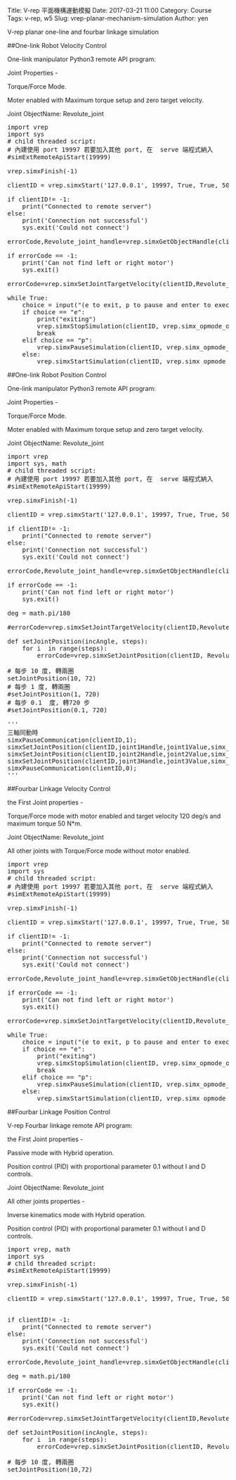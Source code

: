 Title: V-rep 平面機構運動模擬
Date: 2017-03-21 11:00
Category: Course
Tags: v-rep, w5
Slug: vrep-planar-mechanism-simulation
Author: yen

V-rep planar one-line and fourbar linkage simulation

<!-- PELICAN_END_SUMMARY -->

##One-link Robot Velocity Control

One-link manipulator Python3 remote API program:

Joint Properties - 

Torque/Force Mode.

Moter enabled with Maximum torque setup and zero target velocity.

Joint ObjectName: Revolute_joint

<pre class="brush: python">
import vrep
import sys
# child threaded script: 
# 內建使用 port 19997 若要加入其他 port, 在  serve 端程式納入
#simExtRemoteApiStart(19999)
 
vrep.simxFinish(-1)
 
clientID = vrep.simxStart('127.0.0.1', 19997, True, True, 5000, 5)
 
if clientID!= -1:
    print("Connected to remote server")
else:
    print('Connection not successful')
    sys.exit('Could not connect')
 
errorCode,Revolute_joint_handle=vrep.simxGetObjectHandle(clientID,'Revolute_joint',vrep.simx_opmode_oneshot_wait)
 
if errorCode == -1:
    print('Can not find left or right motor')
    sys.exit()
 
errorCode=vrep.simxSetJointTargetVelocity(clientID,Revolute_joint_handle,2, vrep.simx_opmode_oneshot_wait)

while True:
    choice = input("(e to exit, p to pause and enter to exec)>")
    if choice == "e":
        print("exiting")
        vrep.simxStopSimulation(clientID, vrep.simx_opmode_oneshot_wait)
        break
    elif choice == "p":
        vrep.simxPauseSimulation(clientID, vrep.simx_opmode_oneshot_wait)
    else:
        vrep.simxStartSimulation(clientID, vrep.simx_opmode_oneshot_wait)
</pre>

##One-link Robot Position Control

One-link manipulator Python3 remote API program:

Joint Properties - 

Torque/Force Mode.

Moter enabled with Maximum torque setup and zero target velocity.

Joint ObjectName: Revolute_joint

<pre class="brush: python">
import vrep
import sys, math
# child threaded script: 
# 內建使用 port 19997 若要加入其他 port, 在  serve 端程式納入
#simExtRemoteApiStart(19999)
 
vrep.simxFinish(-1)
 
clientID = vrep.simxStart('127.0.0.1', 19997, True, True, 5000, 5)
 
if clientID!= -1:
    print("Connected to remote server")
else:
    print('Connection not successful')
    sys.exit('Could not connect')
 
errorCode,Revolute_joint_handle=vrep.simxGetObjectHandle(clientID,'Revolute_joint',vrep.simx_opmode_oneshot_wait)
 
if errorCode == -1:
    print('Can not find left or right motor')
    sys.exit()
    
deg = math.pi/180

#errorCode=vrep.simxSetJointTargetVelocity(clientID,Revolute_joint_handle,2, vrep.simx_opmode_oneshot_wait)

def setJointPosition(incAngle, steps):
    for i  in range(steps):
        errorCode=vrep.simxSetJointPosition(clientID, Revolute_joint_handle, i*incAngle*deg, vrep.simx_opmode_oneshot_wait)
    
# 每步 10 度, 轉兩圈
setJointPosition(10, 72)
# 每步 1 度, 轉兩圈
#setJointPosition(1, 720)
# 每步 0.1  度, 轉720 步
#setJointPosition(0.1, 720)

'''
三軸同動時
simxPauseCommunication(clientID,1);
simxSetJointPosition(clientID,joint1Handle,joint1Value,simx_opmode_oneshot);
simxSetJointPosition(clientID,joint2Handle,joint2Value,simx_opmode_oneshot);
simxSetJointPosition(clientID,joint3Handle,joint3Value,simx_opmode_oneshot);
simxPauseCommunication(clientID,0);
'''
</pre>

##Fourbar Linkage Velocity Control

the First Joint properties - 

Torque/Force mode with motor enabled and target velocity 120 deg/s and maximum torque 50 N*m.

Joint ObjectName: Revolute_joint

All other joints with Torque/Force mode without motor enabled.

<pre class="brush:python">
import vrep
import sys
# child threaded script: 
# 內建使用 port 19997 若要加入其他 port, 在  serve 端程式納入
#simExtRemoteApiStart(19999)
 
vrep.simxFinish(-1)
 
clientID = vrep.simxStart('127.0.0.1', 19997, True, True, 5000, 5)
 
if clientID!= -1:
    print("Connected to remote server")
else:
    print('Connection not successful')
    sys.exit('Could not connect')
 
errorCode,Revolute_joint_handle=vrep.simxGetObjectHandle(clientID,'Revolute_joint',vrep.simx_opmode_oneshot_wait)
 
if errorCode == -1:
    print('Can not find left or right motor')
    sys.exit()
 
errorCode=vrep.simxSetJointTargetVelocity(clientID,Revolute_joint_handle,2, vrep.simx_opmode_oneshot_wait)

while True:
    choice = input("(e to exit, p to pause and enter to exec)>")
    if choice == "e":
        print("exiting")
        vrep.simxStopSimulation(clientID, vrep.simx_opmode_oneshot_wait)
        break
    elif choice == "p":
        vrep.simxPauseSimulation(clientID, vrep.simx_opmode_oneshot_wait)
    else:
        vrep.simxStartSimulation(clientID, vrep.simx_opmode_oneshot_wait)
</pre>

##Fourbar Linkage Position Control

V-rep Fourbar linkage remote API program:

the First Joint properties - 

Passive mode with Hybrid operation.

Position control (PID) with proportional parameter 0.1 without I and D controls.

Joint ObjectName: Revolute_joint

All other joints properties - 

Inverse kinematics mode with Hybrid operation.

Position control (PID) with proportional parameter 0.1 without I and D controls.

<pre class="brush:python">
import vrep, math
import sys
# child threaded script: 
#simExtRemoteApiStart(19999)
 
vrep.simxFinish(-1)
 
clientID = vrep.simxStart('127.0.0.1', 19997, True, True, 5000, 5)


if clientID!= -1:
    print("Connected to remote server")
else:
    print('Connection not successful')
    sys.exit('Could not connect')
 
errorCode,Revolute_joint_handle=vrep.simxGetObjectHandle(clientID,'Revolute_joint',vrep.simx_opmode_oneshot_wait)

deg = math.pi/180

if errorCode == -1:
    print('Can not find left or right motor')
    sys.exit()
 
#errorCode=vrep.simxSetJointTargetVelocity(clientID,Revolute_joint_handle,2, vrep.simx_opmode_oneshot_wait)

def setJointPosition(incAngle, steps):
    for i  in range(steps):
        errorCode=vrep.simxSetJointPosition(clientID, Revolute_joint_handle, i*incAngle*deg, vrep.simx_opmode_oneshot_wait)
    
# 每步 10 度, 轉兩圈
setJointPosition(10,72)
</pre>